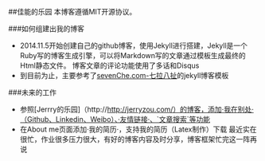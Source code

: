 
##佳能的乐园
本博客遵循MIT开源协议。

###如何组建出我的博客
+ 2014.11.5开始创建自己的github博客，使用Jekyll进行搭建，Jekyll是一个Ruby写的博客生成引擎，可以将Markdown写的文章通过模板生成最终的Html静态文件。
博客文章的评论功能使用了多话和Disqus
+ 到目前为止，主要参考了[sevenChe.com-七拉八扯](http://blog.sevenche.com)的jekyll博客模板

###未来的工作
+ 参照[Jerrry的乐园]（http://http://jerryzou.com/）的博客，添加·我在别处·（Github、Linkedin、Weibo）、·友情链接·、`文章搜索`等功能
+ 在About me页面添加·我的简历·，支持我的简历（Latex制作）下载
最近实在很忙，作业很多压力很大，有好的博客内容及时分享，博客框架忙完这一阵再说


